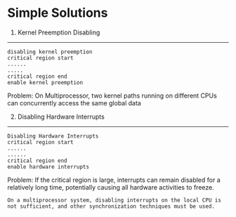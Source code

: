 Simple Solutions
==============

1. Kernel Preemption Disabling
----------------------------------

	disabling kernel preemption
	critical region start 
	......
	.....
	critical region end
	enable kernel preemption

Problem:
	On Multiprocessor, two kernel paths running on different CPUs can concurrently access the same global data

2. Disabling Hardware Interrupts
------------------------------------

	Disabling Hardware Interrupts
	critical region start
	......
	......
	critical region end
	enable hardware interrupts

Problem:
	If the critical region is large, interrupts can remain disabled for a relatively long time, potentially causing all hardware activities to freeze.

	On a multiprocessor system, disabling interrupts on the local CPU is not sufficient, and other synchronization techniques must be used.

